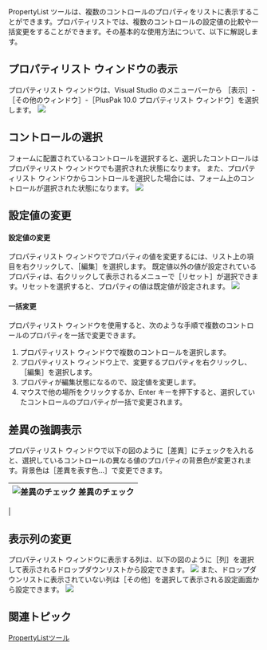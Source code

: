 PropertyList ツールは、複数のコントロールのプロパティをリストに表示することができます。プロパティリストでは、複数のコントロールの設定値の比較や一括変更をすることができます。その基本的な使用方法について、以下に解説します。

## プロパティリスト ウィンドウの表示

プロパティリスト ウィンドウは、Visual Studio のメニューバーから ［表示］-［その他のウィンドウ］-［PlusPak 10.0 プロパティリスト ウィンドウ］を選択します。
![](/DOCUMENT_SITE_LINK_PREFIX_HERE/document-site-files/images/06fadbb1-c461-433a-b385-ae4966e56069/images/propertylist.propertylistwindowonly.png)

## コントロールの選択

フォームに配置されているコントロールを選択すると、選択したコントロールはプロパティリスト ウィンドウでも選択された状態になります。
また、プロパティリスト ウィンドウからコントロールを選択した場合には、フォーム上のコントロールが選択された状態になります。
![](/DOCUMENT_SITE_LINK_PREFIX_HERE/document-site-files/images/06fadbb1-c461-433a-b385-ae4966e56069/images/propertylist.propertylistwindow.png)

## 設定値の変更

#### 設定値の変更

プロパティリスト ウィンドウでプロパティの値を変更するには、リスト上の項目を右クリックして、［編集］を選択します。
既定値以外の値が設定されているプロパティは、右クリックして表示されるメニューで［リセット］が選択できます。リセットを選択すると、プロパティの値は既定値が設定されます。
![](/DOCUMENT_SITE_LINK_PREFIX_HERE/document-site-files/images/06fadbb1-c461-433a-b385-ae4966e56069/images/propertylist.ghensyu2.png)

#### 一括変更

プロパティリスト ウィンドウを使用すると、次のような手順で複数のコントロールのプロパティを一括で変更できます。

1. プロパティリスト ウィンドウで複数のコントロールを選択します。
2. プロパティリスト ウィンドウ上で、変更するプロパティを右クリックし、［編集］を選択します。
3. プロパティが編集状態になるので、設定値を変更します。
4. マウスで他の場所をクリックするか、Enter キーを押下すると、選択していたコントロールのプロパティが一括で変更されます。

## 差異の強調表示

プロパティリスト ウィンドウで以下の図のように［差異］にチェックを入れると、選択しているコントロールの異なる値のプロパティの背景色が変更されます。背景色は［差異を表す色...］で変更できます。

| ![差異のチェック](/DOCUMENT_SITE_LINK_PREFIX_HERE/document-site-files/images/06fadbb1-c461-433a-b385-ae4966e56069/images/propertylist.sai2_thumb.png) 差異のチェック |
| --------- |
|

## 表示列の変更

プロパティリスト ウィンドウに表示する列は、以下の図のように［列］を選択して表示されるドロップダウンリストから設定できます。
![](/DOCUMENT_SITE_LINK_PREFIX_HERE/document-site-files/images/06fadbb1-c461-433a-b385-ae4966e56069/images/propertylist.retu.png)
また、ドロップダウンリストに表示されていない列は［その他］を選択して表示される設定画面から設定できます。
![](/DOCUMENT_SITE_LINK_PREFIX_HERE/document-site-files/images/06fadbb1-c461-433a-b385-ae4966e56069/images/propertylist.retu_sentaku.png)

## 関連トピック

[PropertyListツール](gcdocsite__documentlink?toc-item-id=d5b1766a-c4ad-4ec2-aa9b-cc48760de210)